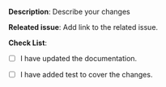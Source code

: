 **Description**: Describe your changes

**Releated issue**: Add link to the related issue.

**Check List**:
- [ ] I have updated the documentation.
- [ ] I have added test to cover the changes.

